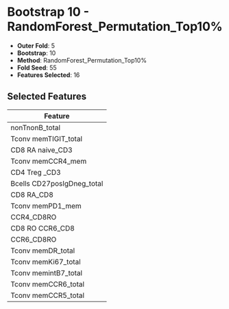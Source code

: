 # Bootstrap 10 - RandomForest_Permutation_Top10%

- **Outer Fold**: 5
- **Bootstrap**: 10
- **Method**: RandomForest_Permutation_Top10%
- **Fold Seed**: 55
- **Features Selected**: 16

## Selected Features

| Feature |
|---------|
| nonTnonB_total |
| Tconv memTIGIT_total |
| CD8 RA naive_CD3 |
| Tconv memCCR4_mem |
| CD4 Treg _CD3 |
| Bcells CD27posIgDneg_total |
| CD8 RA_CD8 |
| Tconv memPD1_mem |
| CCR4_CD8RO |
| CD8 RO CCR6_CD8 |
| CCR6_CD8RO |
| Tconv memDR_total |
| Tconv memKi67_total |
| Tconv memintB7_total |
| Tconv memCCR6_total |
| Tconv memCCR5_total |
